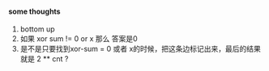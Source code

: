 #### some thoughts

1. bottom up
2. 如果 xor sum != 0 or x 那么 答案是0
3. 是不是只要找到xor-sum = 0 或者 x的时候，把这条边标记出来，最后的结果就是 2 ** cnt ?